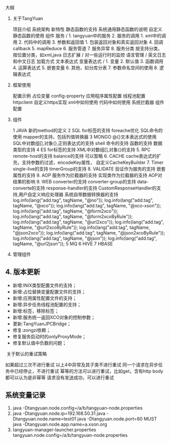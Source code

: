 大纲

1. 关于TangYuan

	项目介绍
	系统架构
    新特性
		静态函数的支持
		系统通用静态函数的说明
		自定义静态函数的使用
	组件
	服务	/
		1. tangyuan中的服务
		2. 服务的调用
			1. xml中的调用
			2. 代码中的调用
		3. 参数和返回值
			1. 包装返回对象和真实返回对象
		4. 回调callback
		5. mapReduce
		6. 服务管道
		7. 服务异常
		8. 服务分类
			按支持分类，按位置分类，如xml,java
	日志扩展	/
		对一些运行时的监控
	语言管理	/
		英文日志和中文日志
		加载方式
	文本表达式	变量表达式	/
		1. 变量
		2. 默认值
		3. 函数调用
		4. 运算表达式
		5. 嵌套变量
		6. 其他，如分库分表
		7. 参数命名空间的使用
		8. 逻辑表达式
3. 框架使用
	
	配置示例
	占位变量
	config-property
	应用程序属性配置
	线程池配置
	httpclient
		自定义https实现
		xml中如何使用
		代码中如何使用
	系统拦截器
	组件配置
	
3. 组件

	1 JAVA
		新的method的定义
	2 SQL
		for标签的支持
		foreache优化
		SQL命令的使用
		mapper的支持，包括列值转换器
	3 MONGO
		@{}文本表达式的使用
		SQL中对数组[],对象{},正则表达式的支持
		shell 命令的支持
		函数的支持
		数据类型的支持
	4 ES
		for标签的支持
		XML中对数组[],对象{}的支持
	5. RPC
		remote-host的支持
		balance的支持		可以暂略
	6. CACHE
		cache表达式的扩充，支持参数的过滤，encodeKey属性，
		自定义CacheKeyBuilder
	7. Timer
		single-live的支持
		timerGroup的支持
	8. VALIDATE
		验证作为服务的支持
		嵌套属性的支持
	9. AOP
		服务作为拦截器的支持
		实现类作为拦截器的支持
		AOP对结果的影响
	9. WEB
		converter的支持
		converter-group的支持
		data-converte的支持
		response-handler的支持
		CustomResponseHandler的支持,用户自定义响应处理器
		系统自带数据转换器的支持
			log.info(lang("add.tag", tagName, "@no"));
			log.info(lang("add.tag", tagName, "@xco"));
			log.info(lang("add.tag", tagName, "@xco-xson"));
			log.info(lang("add.tag", tagName, "@form2xco"));
			log.info(lang("add.tag", tagName, "@form2xcoByRule"));
			log.info(lang("add.tag", tagName, "@url2xco"));
			log.info(lang("add.tag", tagName, "@url2xcoByRule"));
			log.info(lang("add.tag", tagName, "@json2xco"));
			log.info(lang("add.tag", tagName, "@json2xcoByRule"));
			log.info(lang("add.tag", tagName, "@json"));
			log.info(lang("add.tag", tagName, "@url2json"));
	5 MQ
	6 HIVE
	7 HBASE	

6. 管理组件

## 4. 版本更新

+ 新增:INIX类型配置文件的支持；
+ 新增:占位替换变量配置文件的支持；
+ 新增:应用属性配置文件的支持；
+ 新增:异步任务线程池配置的支持；
+ 新增:<system-aop>标签，移除<init>标签；
+ 新增:服务统一返回XCO对象的控制参数；
+ 更新:TangYuanJPCBridge；
+ 修复:zongzi依赖；
+ 修复服务启动时的onlyProxyMode；
+ 修复默认值中负数的问题；


​ 关于默认的重试策略

如果超过三次不进行重试
以上4中异常及其子类不进行重试
同一个请求在异步任务中已经停止，不进行重试
幂等的方法可以进行重试，比如get，含有http body都可以认为是非幂等
请求没有发送成功，可以进行重试

## 系统变量记录

1. 	java -Dtangyuan.node.config=/a/b/tangyuan-node.properties
2. 	java -Dtangyuan.node.ip=192.168.50.31
	java -Dtangyuan.node.name=test01
	java -Dtangyuan.node.port=80				MUST
	java -Dtangyuan.node.app.name=a.xson.org
3. 	tangyuan-manager-launcher.properties
		tangyuan.node.config=/a/b/tangyuan-node.properties
